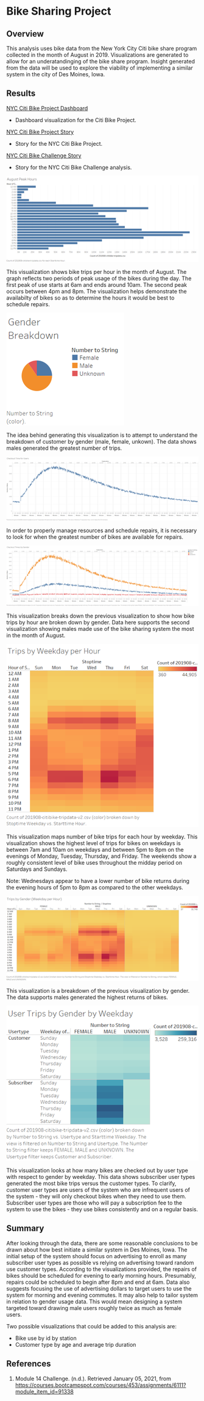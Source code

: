 # Bike Sharing Project

## Overview

This analysis uses bike data from the New York City Citi bike share program collected in the month of August in 2019. Visualizations are generated to allow for an underatandinging of the bike share program. Insight generated from the data will be used to explore the viability of implementing a similar system in the city of Des Moines, Iowa.

## Results

[NYC Citi Bike Project Dashboard](https://public.tableau.com/profile/matthew.kaufmann#!/vizhome/NYCCitiBikeProjectDashboard/NYCCitiBike) 
- Dashboard visualization for the Citi Bike Project.

[NYC Citi Bike Project Story](https://public.tableau.com/profile/matthew.kaufmann#!/vizhome/NYCCitiBikeProject_16098901306970/NYCCitiBikeStory)
- Story for the NYC Citi Bike Project.

[NYC Citi Bike Challenge Story](https://public.tableau.com/profile/matthew.kaufmann#!/vizhome/NYCCitiBikeChallenge_16098898415460/NYCCitibikeStory)
- Story for the NYC Citi Bike Challenge analysis.

![Peak hours of use for August](https://github.com/MattK1454/bikesharing/blob/main/images/August%20Peak%20Hours.png)

This visualization shows bike trips per hour in the month of August. The graph reflects two periods of peak usage of the bikes during the day. The first peak of use starts at 6am and ends around 10am. The second peak occurs between 4pm and 8pm. The visualization helps demonstrate the availabilty of bikes so as to determine the hours it would be best to schedule repairs.

![Gender Breakdown](https://github.com/MattK1454/bikesharing/blob/main/images/Gender%20Breakdown.png)

The idea behind generating this visualization is to attempt to understand the breakdown of customer by gender (male, female, unkown). The data shows males generated the greatest number of trips.

![Checkout time for Users](https://github.com/MattK1454/bikesharing/blob/main/images/Checkout%20Time%20for%20Users.png)

In order to properly manage resources and schedule repairs, it is necessary to look for when the greatest number of bikes are available for repairs.

![Checkout times by gender](https://github.com/MattK1454/bikesharing/blob/main/images/Checkout%20Times%20by%20Gender.png)

This visualization breaks down the previous visualization to show how bike trips by hour are broken down by gender. Data here supports the second visualization showing males made use of the bike sharing system the most in the month of August.

![Trips by Weekday per hour](https://github.com/MattK1454/bikesharing/blob/main/images/Trips%20by%20Weekday%20per%20Hour.png)

This visualization maps number of bike trips for each hour by weekday. This visualization shows the highest level of trips for bikes on weekdays is between 7am and 10am on weekdays and between 5pm to 8pm on the evenings of Monday, Tuesday, Thursday, and Friday. The weekends show a roughly consistent level of bike uses throughout the midday period on Saturdays and Sundays.

Note: Wednesdays appear to have a lower number of bike returns during the evening hours of 5pm to 8pm as compared to the other weekdays.

![Trips by gender (weekday per hour)](https://github.com/MattK1454/bikesharing/blob/main/images/Trips%20by%20Gender%20(Weekday%20per%20Hour).png)

This visualization is a breakdown of the previous visualization by gender. The data supports males generated the highest returns of bikes.

![User trips by gender by weekday](https://github.com/MattK1454/bikesharing/blob/main/images/User%20Trips%20by%20Gender%20by%20Weekday.png)

This visualization looks at how many bikes are checked out by user type with respect to gender by weekday. This data shows subscriber user types generated the most bike trips versus the customer types. To clarify, customer user types are users of the system who are infrequent users of the system - they will only checkout bikes when they need to use them. Subscriber user types are those who will pay a subscription fee to the system to use the bikes - they use bikes consistently and on a regular basis.

## Summary

After looking through the data, there are some reasonable conclusions to be drawn about how best initiate a similar system in Des Moines, Iowa. The initial setup of the system should focus on advertising to enroll as many subscriber user types as possible vs relying on advertising toward random use customer types. According to the visualizations provided, the repairs of bikes should be scheduled for evening to early morning hours. Presumably, repairs could be scheduled to begin after 8pm and end at 6am. Data also suggests focusing the use of advertising dollars to target users to use the system for morning and evening commutes. It may also help to tailor system in relation to gender usage data. This would mean designing a system targeted toward drawing male users roughly twice as much as female users.

Two possible visualizations that could be added to this analysis are:
* Bike use by id by station
* Customer type by age and average trip duration

## References

1. Module 14 Challenge. (n.d.). Retrieved January 05, 2021, from https://courses.bootcampspot.com/courses/453/assignments/6111?module_item_id=91338
